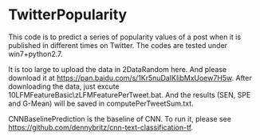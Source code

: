 # TwitterPopularity

This code is to predict a series of popularity values of a post when it is published in different times on Twitter. The codes are tested under win7+python2.7.

It is too large to upload the data in 2DataRandom here. And please download it at https://pan.baidu.com/s/1Kr5nuDaIKIibMxUoew7H5w.
After downloading the data, just excute 10LFMFeatureBasic\zLFMFeaturePerTweet.bat. And the results (SEN, SPE and G-Mean) will be saved in computePerTweetSum.txt.

CNNBaselinePrediction is the baseline of CNN. To run it, please see https://github.com/dennybritz/cnn-text-classification-tf.
